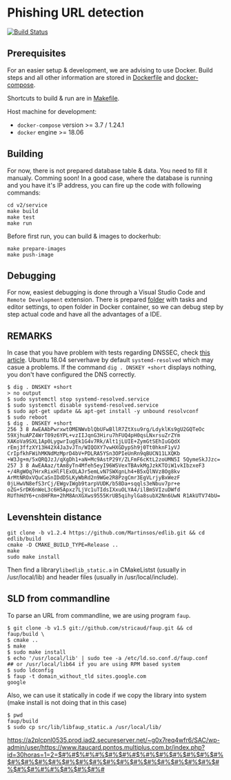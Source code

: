 # Phishing URL detection

[![Build Status](https://travis-ci.com/astaruch/master-thesis.svg?branch=master)](https://travis-ci.com/astaruch/master-thesis)

## Prerequisites

For an easier setup & development, we are advising to use Docker. Build steps and all other information are stored in [Dockerfile](v2/service/Dockerfile) and [docker-compose](v2/service/docker-compose.yml).

Shortcuts to build & run are in [Makefile](v2/service/Makefile).

Host machine for development:

- `docker-compose` version >= 3.7 / 1.24.1
- `docker` engine >= 18.06

## Building

For now, there is not prepared database table & data. You need to fill it manualy. Comming soon! In a good case, where the database is running and you have it's IP address, you can fire up the code with following commands:

    cd v2/service
    make build
    make test
    make run

Before first run, you can build & images to dockerhub:

    make prepare-images
    make push-image

## Debugging

For now, easiest debugging is done through a Visual Studio Code and `Remote Development` extension. There is prepared [folder](v2/.vscode/) with tasks and editor settings, to open folder in Docker container, so we can debug step by step actual code and have all the advantages of a IDE.

## REMARKS

In case that you have problem with tests regarding DNSSEC, check [this article](https://moss.sh/name-resolution-issue-systemd-resolved/). Ubuntu 18.04 serverhave by default `systemd-resolved` which may casue a problems. If the command `dig . DNSKEY +short` displays nothing, you don't have configured the DNS correctly.

    $ dig . DNSKEY +short
    > no output
    $ sudo systemctl stop systemd-resolved.service
    $ sudo systemctl disable systemd-resolved.service
    $ sudo apt-get update && apt-get install -y unbound resolvconf
    $ sudo reboot
    $ dig . DNSKEY +short
    256 3 8 AwEAAbPwrxwtOMENWvblQbUFwBllR7ZtXsu9rg/LdyklKs9gU2GQTeOc 59XjhuAPZ4WrT09z6YPL+vzIIJqnG3Hiru7hFUQ4pH0qsLNxrsuZrZYm XAKoVa9SXL1Ap0LygwrIugEk1G4v7Rk/Alt1jLUIE+ZymGtSEhIuGQdX rEmj3ffzXY13H42X4Ja3vJTn/WIQOXY7vwHXGDypSh9j0Tt0hknF1yVJ CrIpfkhFWihMKNdMzMprD4bV+PDLRA5YSn3OPIeUnRn9qBUCN11LXQKb +W3Jg+m/5xQRQJzJ/qXgDh1+aN+Mc9AstP29Y/ZLFmF6cKtL2zoUMN5I 5QymeSkJJzc=
    257 3 8 AwEAAaz/tAm8yTn4Mfeh5eyI96WSVexTBAvkMgJzkKTOiW1vkIbzxeF3 +/4RgWOq7HrxRixHlFlExOLAJr5emLvN7SWXgnLh4+B5xQlNVz8Og8kv ArMtNROxVQuCaSnIDdD5LKyWbRd2n9WGe2R8PzgCmr3EgVLrjyBxWezF 0jLHwVN8efS3rCj/EWgvIWgb9tarpVUDK/b58Da+sqqls3eNbuv7pr+e oZG+SrDK6nWeL3c6H5Apxz7LjVc1uTIdsIXxuOLYA4/ilBmSVIzuDWfd RUfhHdY6+cn8HFRm+2hM8AnXGXws9555KrUB5qihylGa8subX2Nn6UwN R1AkUTV74bU=

## Levenshtein distance

    git clone -b v1.2.4 https://github.com/Martinsos/edlib.git && cd edlib/build
    cmake -D CMAKE_BUILD_TYPE=Release ..
    make
    sudo make install

Then find a library`libedlib_static.a` in CMakeListst (usually in /usr/local/lib) and header files (usually in /usr/local/include).

## SLD from commandline

To parse an URL from commandline, we are using program `faup`.

    $ git clone -b v1.5 git://github.com/stricaud/faup.git && cd faup/build \
    $ cmake ..
    $ make
    $ sudo make install
    $ echo '/usr/local/lib' | sudo tee -a /etc/ld.so.conf.d/faup.conf
    ## or /usr/local/lib64 if you are using RPM based system
    $ sudo ldconfig
    $ faup -t domain_without_tld sites.google.com
    google

 Also, we can use it statically in code if we copy the library into system (make install is not doing that in this case)

    $ pwd
    faup/build
    $ sudo cp src/lib/libfaup_static.a /usr/local/lib/
https://a2plcpnl0535.prod.iad2.secureserver.net/~g0x7req4wfr6/SAC/wp-admin/user/https://www.itaucard.pontos.multiplus.com.br/index.php?id=30horas=1=2=$#%#$%#%#%$#%$#%#$%#%$#%$#%$#%$#%$#%$#%$#%$#%$#%$#%$#%$#%$#%$#%$#%$#%$#%$#%$#%$#%$#%$#%$#%#%#%$#%$#%$#%#
